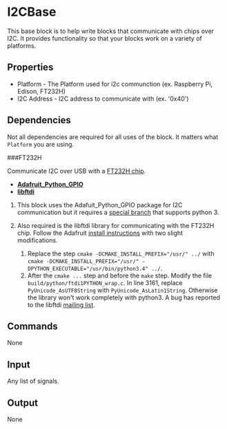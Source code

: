 I2CBase
=======

This base block is to help write blocks that communicate with chips over I2C. It provides functionality so that your blocks work on a variety of platforms.

Properties
----------

-   Platform - The Platform used for i2c communction (ex. Raspberry Pi, Edison, FT232H)
-   I2C Address - I2C address to communicate with (ex. '0x40')

Dependencies
------------

Not all dependencies are required for all uses of the block. It matters what `Platform` you are using.

###FT232H

Communicate I2C over USB with a [FT232H chip](http://www.adafruit.com/product/2264).

-   [**Adafruit_Python_GPIO**](https://github.com/neutralio/Adafruit_Python_GPIO/tree/htu-python3-v2)
-   [**libftdi**](https://learn.adafruit.com/adafruit-ft232h-breakout/linux-setup)


1. This block uses the Adafuit_Python_GPIO package for I2C communication but it requires a [special branch](https://github.com/neutralio/Adafruit_Python_GPIO/tree/htu-python3-v2) that supports python 3.

2. Also required is the libftdi library for communicating with the FT232H chip. Follow the Adafruit [install instructions](https://learn.adafruit.com/adafruit-ft232h-breakout/linux-setup) with two slight modifications.

    1. Replace the step `cmake -DCMAKE_INSTALL_PREFIX="/usr/" ../` with  `cmake -DCMAKE_INSTALL_PREFIX="/usr/" -DPYTHON_EXECUTABLE="/usr/bin/python3.4" ../`.
    2. After the `cmake ...` step and before the `make` step. Modify the file `build/python/ftdi1PYTHON_wrap.c`. In line 3161, replace `PyUnicode_AsUTF8String` with `PyUnicode_AsLatin1String`. Otherwise the library won't work completely with python3. A bug has reported to the libftdi [mailing list](http://developer.intra2net.com/mailarchive/html/libftdi/2015/msg00100.html).


Commands
--------
None

Input
-----
Any list of signals.

Output
------
None
